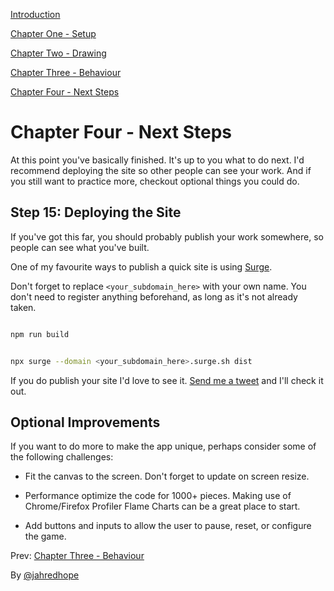 [Introduction](./README.md)

[Chapter One - Setup](./1-Setup.md)

[Chapter Two - Drawing](./2-Drawing.md)

[Chapter Three - Behaviour](./3-Behaviour.md)

[Chapter Four - Next Steps](./4-Next-Steps.md)

# Chapter Four - Next Steps

At this point you've basically finished. It's up to you what to do next. I'd recommend deploying the site so other people can see your work. And if you still want to practice more, checkout optional things you could do.

## Step 15: Deploying the Site

If you've got this far, you should probably publish your work somewhere, so people can see what you've built.

One of my favourite ways to publish a quick site is using [Surge](https://surge.sh).

Don't forget to replace `<your_subdomain_here>` with your own name. You don't need to register anything beforehand, as long as it's not already taken.

```bash

npm run build

```

```bash

npx surge --domain <your_subdomain_here>.surge.sh dist

```

If you do publish your site I'd love to see it. [Send me a tweet](https://twitter.com/intent/tweet?text=%40jahredhope%0A) and I'll check it out.

## Optional Improvements

If you want to do more to make the app unique, perhaps consider some of the following challenges:

- Fit the canvas to the screen. Don't forget to update on screen resize.

- Performance optimize the code for 1000+ pieces. Making use of Chrome/Firefox Profiler Flame Charts can be a great place to start.

- Add buttons and inputs to allow the user to pause, reset, or configure the game.

Prev: [Chapter Three - Behaviour](./3-Behaviour.md)

By [@jahredhope](https://jahred.me/)
